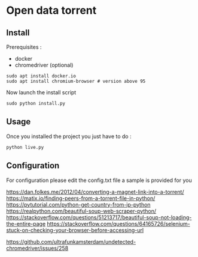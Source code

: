 # Open data torrent

## Install

Prerequisites :

- docker
- chromedriver (optional)

``` shell
sudo apt install docker.io
sudo apt install chromium-browser # version above 95
```

Now launch the install script

``` shell
sudo python install.py
```

## Usage

Once you installed the project you just have to do :

``` shell
python live.py
```

## Configuration

For configuration please edit the config.txt file a sample is provided for you

https://dan.folkes.me/2012/04/converting-a-magnet-link-into-a-torrent/
https://matix.io/finding-peers-from-a-torrent-file-in-python/
https://pytutorial.com/python-get-country-from-ip-python
https://realpython.com/beautiful-soup-web-scraper-python/
https://stackoverflow.com/questions/51213717/beautiful-soup-not-loading-the-entire-page
https://stackoverflow.com/questions/64165726/selenium-stuck-on-checking-your-browser-before-accessing-url


https://github.com/ultrafunkamsterdam/undetected-chromedriver/issues/258
